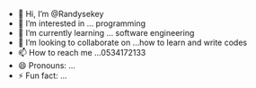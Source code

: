 - 👋 Hi, I’m @Randysekey
- 👀 I’m interested in ... programming 
- 🌱 I’m currently learning ... software engineering 
- 💞️ I’m looking to collaborate on ...how to learn and write codes 
- 📫 How to reach me ...0534172133
- 😄 Pronouns: ...
- ⚡ Fun fact: ...

<!---
Randysekey/Randysekey is a ✨ special ✨ repository because its `README.md` (this file) appears on your GitHub profile.
You can click the Preview link to take a look at your changes.
--->
